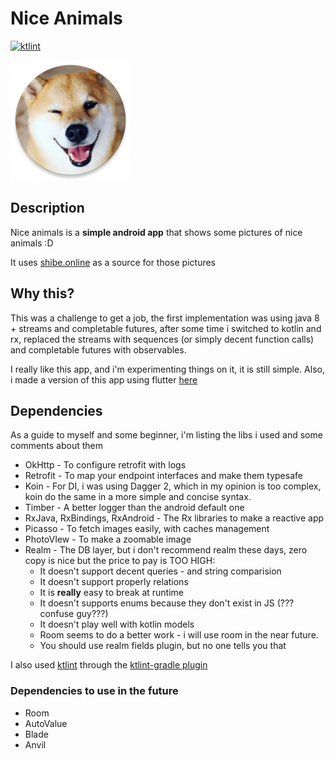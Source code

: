 # Nice Animals

[![ktlint](https://img.shields.io/badge/code%20style-%E2%9D%A4-FF4081.svg)](https://ktlint.github.io/)

![Nice icon image](app/src/main/res/mipmap-xxxhdpi/ic_launcher_round.png)

## Description

Nice animals is a **simple android app** that shows some pictures of nice 
animals :D

It uses [shibe.online](http://shibe.online) as a source for those pictures

## Why this?

This was a challenge to get a job, the first implementation was using java 8 + streams and
completable futures, after some time i switched to kotlin and rx, replaced the streams with
sequences (or simply decent function calls) and completable futures with observables.

I really like this app, and i'm experimenting things on it, it is still simple.
Also, i made a version of this app using flutter [here](https://github.com/Grohden/nice-animals-flutter)

## Dependencies

As a guide to myself and some beginner, i'm listing the libs i used and some comments about them

 * OkHttp - To configure retrofit with logs
 * Retrofit - To map your endpoint interfaces and make them typesafe
 * Koin - For DI, i was using Dagger 2, which in my opinion is too complex, koin do the same in a more
 simple and concise syntax.
 * Timber - A better logger than the android default one
 * RxJava, RxBindings, RxAndroid - The Rx libraries to make a reactive app
 * Picasso - To fetch images easily, with caches management
 * PhotoVIew - To make a zoomable image
 * Realm - The DB layer, but i don't recommend realm these days, zero copy is nice but the price to pay is TOO HIGH:
   * It doesn't support decent queries - and string comparision
   * It doesn't support properly relations
   * It is **really** easy to break at runtime
   * It doesn't supports enums because they don't exist in JS (???confuse guy???)
   * It doesn't play well with kotlin models
   * Room seems to do a better work - i will use room in the near future.
   * You should use realm fields plugin, but no one tells you that

I also used [ktlint](https://github.com/shyiko/ktlint) through the [ktlint-gradle plugin](https://github.com/jlleitschuh/ktlint-gradle)

### Dependencies to use in the future

 * Room
 * AutoValue
 * Blade
 * Anvil
